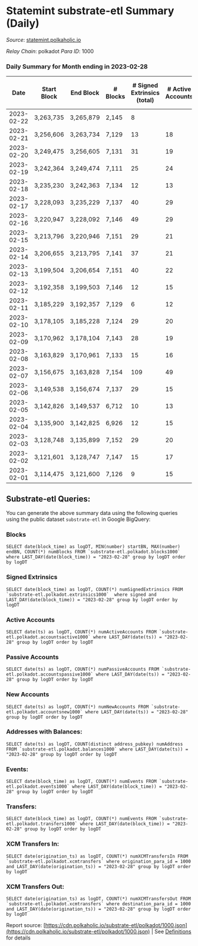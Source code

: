 # Statemint substrate-etl Summary (Daily)

_Source_: [statemint.polkaholic.io](https://statemint.polkaholic.io)

*Relay Chain*: polkadot
*Para ID*: 1000



### Daily Summary for Month ending in 2023-02-28


| Date | Start Block | End Block | # Blocks | # Signed Extrinsics (total) | # Active Accounts | # Passive | # New | # Addresses with Balances | # Events | # Transfers | # XCM Transfers In | # XCM Transfers Out | Issues | 
| ---- | ----------- | --------- | -------- | --------------------------- | ----------------- | --------- | ----- | ------------------------- | -------- | ----------- | ------------------ | ------------------- | ------ |
| 2023-02-22 | 3,263,735 | 3,265,879 | 2,145 | 8 |  |  |  |  | 4,357 | 8  |   |   |  |
| 2023-02-21 | 3,256,606 | 3,263,734 | 7,129 | 13 | 18 | 5 | 1 | 568 | 14,381 | 12  |   |   |  |
| 2023-02-20 | 3,249,475 | 3,256,605 | 7,131 | 31 | 19 | 5 | 4 | 567 | 14,513 | 24  |   |   |  |
| 2023-02-19 | 3,242,364 | 3,249,474 | 7,111 | 25 | 24 | 5 | 5 | 563 | 14,477 | 23 ($0.05) |   |   |  |
| 2023-02-18 | 3,235,230 | 3,242,363 | 7,134 | 12 | 13 | 2 | 3 | 558 | 14,395 | 10 ($0.80) |   |   |  |
| 2023-02-17 | 3,228,093 | 3,235,229 | 7,137 | 40 | 29 | 7 | 4 | 555 | 14,591 | 38 ($2.72) |   |   |  |
| 2023-02-16 | 3,220,947 | 3,228,092 | 7,146 | 49 | 29 | 5 | 6 | 551 | 14,649 | 38 ($0.72) | 26 ($48,991.55) | 21 ($93,876.71) |  |
| 2023-02-15 | 3,213,796 | 3,220,946 | 7,151 | 29 | 21 | 4 | 2 | 545 | 14,543 | 23 ($5.64) | 20 ($2,251.67) | 14 ($37,819.99) |  |
| 2023-02-14 | 3,206,655 | 3,213,795 | 7,141 | 37 | 21 | 6 | 3 | 543 | 14,531 | 20 ($3.66) | 18 ($2,039.26) | 10 ($2,054.96) |  |
| 2023-02-13 | 3,199,504 | 3,206,654 | 7,151 | 40 | 22 | 6 | 7 | 540 | 14,613 | 23 ($4.90) | 26 ($26,320.32) | 5 ($8,905.23) |  |
| 2023-02-12 | 3,192,358 | 3,199,503 | 7,146 | 12 | 15 | 5 | 5 | 533 | 14,454 | 11  | 20 ($122,794.27) | 7 ($136,502.35) |  |
| 2023-02-11 | 3,185,229 | 3,192,357 | 7,129 | 6 | 12 | 3 | 5 | 528 | 14,364 | 5  | 15 ($1,084.16) | 3 ($1,018.90) |  |
| 2023-02-10 | 3,178,105 | 3,185,228 | 7,124 | 29 | 20 | 3 | 4 | 523 | 14,522 | 17  | 27 ($23,523.26) | 11 ($203,686.21) |  |
| 2023-02-09 | 3,170,962 | 3,178,104 | 7,143 | 28 | 19 | 4 | 3 | 519 | 14,594 | 26  | 35 ($105,923.56) | 20 ($87,637.48) |  |
| 2023-02-08 | 3,163,829 | 3,170,961 | 7,133 | 15 | 16 | 6 | 2 | 516 | 14,371 | 14 ($0.05) | 8 ($18,052.68) | 2 ($2,027.01) |  |
| 2023-02-07 | 3,156,675 | 3,163,828 | 7,154 | 109 | 49 | 18 | 17 | 514 | 14,874 | 95 ($97.66) | 15 ($45,766.66) | 4 ($5,601.63) |  |
| 2023-02-06 | 3,149,538 | 3,156,674 | 7,137 | 29 | 15 | 19 | 497 | 497 | 14,450 | 29 ($10.46) | 3 ($17.98) | 3 ($1,083.70) |  |
| 2023-02-05 | 3,142,826 | 3,149,537 | 6,712 | 10 | 13 | 3 |  | 479 | 13,492 | 9  | 4 ($8,373.37) | 4 ($2,689.90) |  |
| 2023-02-04 | 3,135,900 | 3,142,825 | 6,926 | 12 | 15 | 3 | 478 | 478 | 13,960 | 9 ($0.13) | 12 ($318.11) | 3 ($1,780.40) |  |
| 2023-02-03 | 3,128,748 | 3,135,899 | 7,152 | 29 | 20 | 6 |  | 475 | 14,476 | 22 ($0.14) | 10 ($29,480.83) | 8 ($23,669.23) |  |
| 2023-02-02 | 3,121,601 | 3,128,747 | 7,147 | 15 | 17 | 5 |  | 475 | 14,413 | 11 ($0.66) | 11 ($57,667.51) | 3 ($7,244.82) |  |
| 2023-02-01 | 3,114,475 | 3,121,600 | 7,126 | 9 | 15 | 4 |  | 472 | 14,337 | 9  | 8 ($7,572.34) | 4 ($539.78) |  |

## Substrate-etl Queries:
You can generate the above summary data using the following queries using the public dataset `substrate-etl` in Google BigQuery:


### Blocks
```
SELECT date(block_time) as logDT, MIN(number) startBN, MAX(number) endBN, COUNT(*) numBlocks FROM `substrate-etl.polkadot.blocks1000`  where LAST_DAY(date(block_time)) = "2023-02-28" group by logDT order by logDT
```


### Signed Extrinsics
```
SELECT date(block_time) as logDT, COUNT(*) numSignedExtrinsics FROM `substrate-etl.polkadot.extrinsics1000`  where signed and LAST_DAY(date(block_time)) = "2023-02-28" group by logDT order by logDT
```


### Active Accounts
```
SELECT date(ts) as logDT, COUNT(*) numActiveAccounts FROM `substrate-etl.polkadot.accountsactive1000` where LAST_DAY(date(ts)) = "2023-02-28" group by logDT order by logDT
```


### Passive Accounts
```
SELECT date(ts) as logDT, COUNT(*) numPassiveAccounts FROM `substrate-etl.polkadot.accountspassive1000` where LAST_DAY(date(ts)) = "2023-02-28" group by logDT order by logDT
```


### New Accounts
```
SELECT date(ts) as logDT, COUNT(*) numNewAccounts FROM `substrate-etl.polkadot.accountsnew1000` where LAST_DAY(date(ts)) = "2023-02-28" group by logDT order by logDT
```


### Addresses with Balances:
```
SELECT date(ts) as logDT, COUNT(distinct address_pubkey) numAddress FROM `substrate-etl.polkadot.balances1000` where LAST_DAY(date(ts)) = "2023-02-28" group by logDT order by logDT
```


### Events:
```
SELECT date(block_time) as logDT, COUNT(*) numEvents FROM `substrate-etl.polkadot.events1000` where LAST_DAY(date(block_time)) = "2023-02-28" group by logDT order by logDT
```


### Transfers:
```
SELECT date(block_time) as logDT, COUNT(*) numEvents FROM `substrate-etl.polkadot.transfers1000` where LAST_DAY(date(block_time)) = "2023-02-28" group by logDT order by logDT
```


### XCM Transfers In:
```
SELECT date(origination_ts) as logDT, COUNT(*) numXCMTransfersIn FROM `substrate-etl.polkadot.xcmtransfers` where origination_para_id = 1000 and LAST_DAY(date(origination_ts)) = "2023-02-28" group by logDT order by logDT
```


### XCM Transfers Out:
```
SELECT date(origination_ts) as logDT, COUNT(*) numXCMTransfersOut FROM `substrate-etl.polkadot.xcmtransfers` where destination_para_id = 1000 and LAST_DAY(date(origination_ts)) = "2023-02-28" group by logDT order by logDT
```



Report source: [https://cdn.polkaholic.io/substrate-etl/polkadot/1000.json](https://cdn.polkaholic.io/substrate-etl/polkadot/1000.json) | See [Definitions](/DEFINITIONS.md) for details
